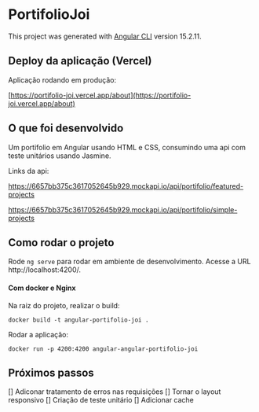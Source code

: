 # PortifolioJoi

This project was generated with [Angular CLI](https://github.com/angular/angular-cli) version 15.2.11.


## Deploy da aplicação (Vercel)

Aplicação rodando em produção:

[https://portifolio-joi.vercel.app/about](https://portifolio-joi.vercel.app/about)


## O que foi desenvolvido

Um portifolio em Angular usando HTML e CSS, consumindo uma api com teste unitários usando Jasmine.

Links da api:

https://6657bb375c3617052645b929.mockapi.io/api/portifolio/featured-projects

https://6657bb375c3617052645b929.mockapi.io/api/portifolio/simple-projects


## Como rodar o projeto

Rode `ng serve` para rodar em ambiente de desenvolvimento. Acesse a URL http://localhost:4200/.

#### Com docker e Nginx

Na raiz do projeto, realizar o build:

`docker build -t angular-portifolio-joi . `

Rodar a aplicação:

`docker run -p 4200:4200 angular-angular-portifolio-joi `


## Próximos passos

[] Adiconar tratamento de erros nas requisições
[] Tornar o layout responsivo
[] Criação de teste unitário
[] Adicionar cache
